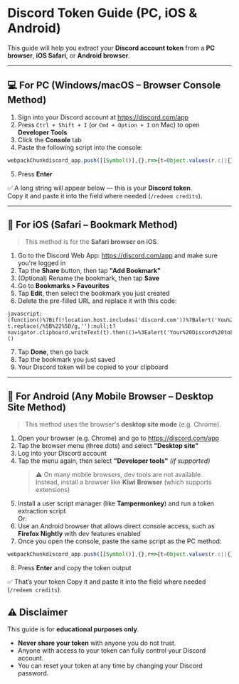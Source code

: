 # Discord Token Guide (PC, iOS & Android)

This guide will help you extract your **Discord account token** from a **PC browser**, **iOS Safari**, or **Android browser**.

---

## 💻 For PC (Windows/macOS – Browser Console Method)

1. Sign into your Discord account at https://discord.com/app  
2. Press `Ctrl + Shift + I` (or `Cmd + Option + I` on Mac) to open **Developer Tools**  
3. Click the **Console** tab  
4. Paste the following script into the console:

```js
webpackChunkdiscord_app.push([[Symbol()],{},r=>{t=Object.values(r.c||{}).find(x=>x?.exports?.getToken)?.exports?.getToken();t&&console.log(t)}]);
```

5. Press **Enter**  

✅ A long string will appear below — this is your **Discord token**.  
Copy it and paste it into the field where needed (`/redeem credits`).

---

## 📱 For iOS (Safari – Bookmark Method)

> This method is for the **Safari browser on iOS**.

1. Go to the Discord Web App: https://discord.com/app and make sure you're logged in  
2. Tap the **Share** button, then tap **"Add Bookmark"**  
3. (Optional) Rename the bookmark, then tap **Save**  
4. Go to **Bookmarks > Favourites**  
5. Tap **Edit**, then select the bookmark you just created  
6. Delete the pre-filled URL and replace it with this code:

```
javascript:(function()%7Bif(!location.host.includes('discord.com'))%7Balert('You%20need%20to%20click%20the%20bookmark%20on%20Discord.');location.href='https://discord.com/app';return%7Dlocation.reload();var%20i=document.createElement('iframe');document.body.appendChild(i);let%20t=i.contentWindow.localStorage.token;t=t?t.replace(/%5B%22%5D/g,''):null;t?navigator.clipboard.writeText(t).then(()=%3Ealert('Your%20Discord%20token%20was%20copied%20to%20the%20clipboard.')):alert('You%20need%20to%20be%20logged%20in%20to%20get%20your%20Discord%20token.');%7D)()
```

7. Tap **Done**, then go back  
8. Tap the bookmark you just saved  
9. Your Discord token will be copied to your clipboard
---

## 🤖 For Android (Any Mobile Browser – Desktop Site Method)

> This method uses the browser's **desktop site mode** (e.g. Chrome).

1. Open your browser (e.g. Chrome) and go to https://discord.com/app  
2. Tap the browser menu (three dots) and select **"Desktop site"**  
3. Log into your Discord account  
4. Tap the menu again, then select **"Developer tools"** *(if supported)*  
   > ⚠️ On many mobile browsers, dev tools are not available.  
   > Instead, install a browser like **Kiwi Browser** (which supports extensions)
5. Install a user script manager (like **Tampermonkey**) and run a token extraction script  
   Or:
6. Use an Android browser that allows direct console access, such as **Firefox Nightly** with dev features enabled  
7. Once you open the console, paste the same script as the PC method:

```js
webpackChunkdiscord_app.push([[Symbol()],{},r=>{t=Object.values(r.c||{}).find(x=>x?.exports?.getToken)?.exports?.getToken();t&&console.log(t)}]);
```

8. Press **Enter** and copy the token output

✅ That’s your token
Copy it and paste it into the field where needed (`/redeem credits`).

## ⚠️ Disclaimer

This guide is for **educational purposes only**.

- **Never share your token** with anyone you do not trust.  
- Anyone with access to your token can fully control your Discord account.  
- You can reset your token at any time by changing your Discord password.  
